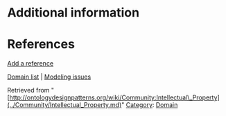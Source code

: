 #  Additional information


#  References


[Add a reference](index.php@title=Odp%253AAdd_reference&subject=Community%253AIntellectual+Property.html "http://ontologydesignpatterns.org/wiki/index.php?title=Odp:Add_reference&subject=Community%3AIntellectual+Property")


  




[Domain list](../Community/Domain.md "Community:Domain") | [Modeling issues](../Community/Main.md "Community:Main")


Retrieved from "[http://ontologydesignpatterns.org/wiki/Community:Intellectual\_Property](../Community/Intellectual_Property.md)"
 [Category](http://ontologydesignpatterns.org/wiki/Special:Categories "Special:Categories"): [Domain](../Category/Domain.md "Category:Domain")